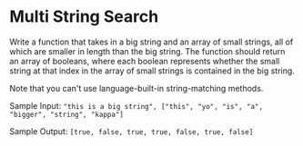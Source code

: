# Multi String Search

Write a function that takes in a big string and an array of small strings, all of which are smaller
in length than the big string. The function should return an array of booleans, where each boolean
represents whether the small string at that index in the array of small strings is contained in the big string.

Note that you can't use language-built-in string-matching methods.

Sample Input: `"this is a big string", ["this", "yo", "is", "a", "bigger", "string", "kappa"]`

Sample Output: `[true, false, true, true, false, true, false]`